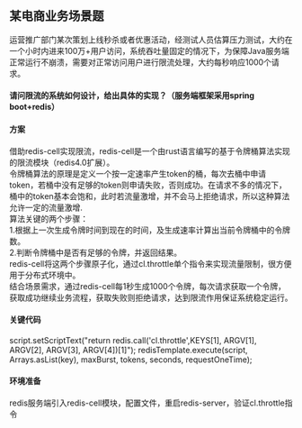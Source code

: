 ## 某电商业务场景题

运营推广部门某次策划上线秒杀或者优惠活动，经测试人员估算压力测试，大约在一个小时内进来100万+用户访问，系统吞吐量固定的情况下，为保障Java服务端正常运行不崩溃，需要对正常访问用户进行限流处理，大约每秒响应1000个请求。   
#### 请问限流的系统如何设计，给出具体的实现？（服务端框架采用spring boot+redis）    
#### 方案
借助redis-cell实现限流，redis-cell是一个由rust语言编写的基于令牌桶算法实现的限流模块（redis4.0扩展）。     
令牌桶算法的原理是定义一个按一定速率产生token的桶，每次去桶中申请token，若桶中没有足够的token则申请失败，否则成功。在请求不多的情况下，桶中的token基本会饱和，此时若流量激增，并不会马上拒绝请求，所以这种算法允许⼀定的流量激增.  
算法关键的两个步骤：  
1.根据上⼀次⽣成令牌时间到现在的时间，及⽣成速率计算出当前令牌桶中的令牌数。     
2.判断令牌桶中是否有⾜够的令牌，并返回结果。     
redis-cell将这两个步骤原子化，通过cl.throttle单个指令来实现流量限制，很方便用于分布式环境中。   
结合场景需求，通过redis-cell每1秒生成1000个令牌，每次请求获取一个令牌，获取成功继续业务流程，获取失败则拒绝请求，达到限流作用保证系统稳定运行。
#### 关键代码
script.setScriptText("return redis.call('cl.throttle',KEYS[1], ARGV[1], ARGV[2], ARGV[3], ARGV[4])[1]");
redisTemplate.execute(script, Arrays.asList(key), maxBurst, tokens, seconds, requestOneTime);
#### 环境准备
redis服务端引入redis-cell模块，配置文件，重启redis-server，验证cl.throttle指令